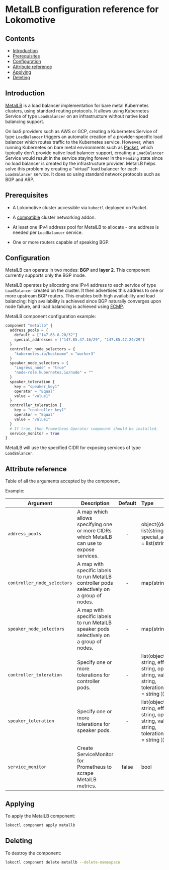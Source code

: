 # MetalLB configuration reference for Lokomotive

## Contents

* [Introduction](#introduction)
* [Prerequisites](#prerequisites)
* [Configuration](#configuration)
* [Attribute reference](#attribute-reference)
* [Applying](#applying)
* [Deleting](#deleting)

## Introduction

[MetalLB](https://metallb.universe.tf/) is a load balancer implementation for bare metal Kubernetes
clusters, using standard routing protocols. It allows using Kubernetes Service of type `LoadBalancer`
on an infrastructure without native load balancing support.

On IaaS providers such as AWS or GCP, creating a Kubernetes Service of type `LoadBalancer` triggers an
automatic creation of a provider-specific load balancer which routes traffic to the Kubernetes service.
However, when running Kubernetes on bare metal environments such as [Packet](https://www.packet.com/),
which typically don't provide native load balancer support, creating a `LoadBalancer` Service would
result in the service staying forever in the `Pending` state since no load balancer is created by
the infrastructure provider. MetalLB helps solve this problem by creating a "virtual" load balancer
for each `LoadBalancer` service. It does so using standard network protocols such as BGP and ARP.

## Prerequisites

* A Lokomotive cluster accessible via `kubectl` deployed on Packet.

* A [compatible](https://metallb.universe.tf/installation/network-addons/) cluster networking addon.

* At least one IPv4 address pool for MetalLB to allocate - one address is needed per `LoadBalancer` service.

* One or more routers capable of speaking BGP.

## Configuration

MetalLB can operate in two modes: **BGP** and **layer 2**. This component currently supports only
the BGP mode.

MetalLB operates by allocating one IPv4 address to each service of type `LoadBalancer` created on
the cluster. It then advertises this address to one or more upstream BGP routers. This enables both
high availability and load balancing: high availability is achieved since BGP naturally converges
upon node failure, and load balancing is achieved using
[ECMP](https://en.wikipedia.org/wiki/Equal-cost_multi-path_routing).


MetalLB component configuration example:

```tf
component "metallb" {
  address_pools = {
    default = ["147.63.8.20/32"]
    special_addresses = ["147.85.47.16/29", "147.85.47.24/29"]
  }
  controller_node_selectors = {
    "kubernetes.io/hostname" = "worker3"
  }
  speaker_node_selectors = {
    "ingress_node" = "true"
    "node-role.kubernetes.io/node" = ""
  }
  speaker_toleration {
    key = "speaker_key1"
    operator = "Equal"
    value = "value1"
  }
  controller_toleration {
    key = "controller_key1"
    operator = "Equal"
    value = "value1"
  }
  # If true, then Prometheus Operator component should be installed.
  service_monitor = true
}
```

MetalLB will use the specified CIDR for exposing services of type `LoadBalancer`.

## Attribute reference

Table of all the arguments accepted by the component.

Example:

| Argument                    | Description                                                                                | Default | Type                                                                                                           | Required |
|-----------------------------|--------------------------------------------------------------------------------------------|:-------:|:---------------------------------------------------------------------------------------------------------------|:--------:|
| `address_pools`             | A map which allows specifying one or more CIDRs which MetalLB can use to expose services.  |    -    | object({default = list(string), special_addresses = list(string)})                                             |   true   |
| `controller_node_selectors` | A map with specific labels to run MetalLB controller pods selectively on a group of nodes. |    -    | map(string)                                                                                                    |  false   |
| `speaker_node_selectors`    | A map with specific labels to run MetalLB speaker pods selectively on a group of nodes.    |    -    | map(string)                                                                                                    |  false   |
| `controller_toleration`     | Specify one or more tolerations for controller pods.                                       |    -    | list(object({key = string, effect = string, operator = string, value = string, toleration_seconds = string })) |  false   |
| `speaker_toleration`        | Specify one or more tolerations for speaker pods.                                          |    -    | list(object({key = string, effect = string, operator = string, value = string, toleration_seconds = string })) |  false   |
| `service_monitor`           | Create ServiceMonitor for Prometheus to scrape MetalLB metrics.                            |  false  | bool                                                                                                           |  false   |


## Applying

To apply the MetalLB component:

```bash
lokoctl component apply metallb
```
## Deleting

To destroy the component:

```bash
lokoctl component delete metallb --delete-namespace
```
